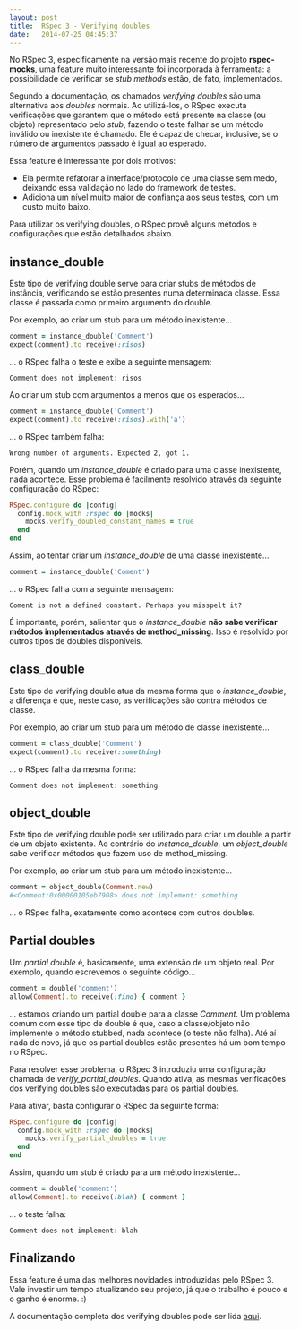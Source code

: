 ```yaml
---
layout: post
title:  RSpec 3 - Verifying doubles
date:   2014-07-25 04:45:37
---
```

No RSpec 3, especificamente na versão mais recente do projeto **rspec-mocks**,
uma feature muito interessante foi incorporada à ferramenta: a possibilidade
de verificar se *stub methods* estão, de fato, implementados.

Segundo a documentação, os chamados *verifying doubles* são uma alternativa aos
*doubles* normais. Ao utilizá-los, o RSpec executa verificações que garantem que
o método está presente na classe (ou objeto) representado pelo *stub*, fazendo o
teste falhar se um método inválido ou inexistente é chamado. Ele é capaz de
checar, inclusive, se o número de argumentos passado é igual ao esperado.

Essa feature é interessante por dois motivos:

* Ela permite refatorar a interface/protocolo de uma classe sem medo, deixando
essa validação no lado do framework de testes.
* Adiciona um nível muito maior de confiança aos seus testes, com um custo
muito baixo.

Para utilizar os verifying doubles, o RSpec provê alguns métodos e configurações
que estão detalhados abaixo.

## instance_double

Este tipo de verifying double serve para criar stubs de métodos de instância,
verificando se estão presentes numa determinada classe. Essa classe é passada
como primeiro argumento do double.

Por exemplo, ao criar um stub para um método inexistente...

```ruby
comment = instance_double('Comment')
expect(comment).to receive(:risos)
```

... o RSpec falha o teste e exibe a seguinte mensagem:

```text
Comment does not implement: risos
```

Ao criar um stub com argumentos a menos que os esperados...

```ruby
comment = instance_double('Comment')
expect(comment).to receive(:risos).with('a')
```

... o RSpec também falha:

```text
Wrong number of arguments. Expected 2, got 1.
```

Porém, quando um *instance_double* é criado para uma classe inexistente, nada
acontece. Esse problema é facilmente resolvido através da seguinte configuração
do RSpec:

```ruby
RSpec.configure do |config|
  config.mock_with :rspec do |mocks|
    mocks.verify_doubled_constant_names = true
  end
end
```

Assim, ao tentar criar um *instance_double* de uma classe inexistente...

```ruby
comment = instance_double('Coment')
```

... o RSpec falha com a seguinte mensagem:

```text
Coment is not a defined constant. Perhaps you misspelt it?
```

É importante, porém, salientar que o *instance_double* **não sabe verificar
métodos implementados através de method_missing**. Isso é resolvido por outros
tipos de doubles disponíveis.

## class_double

Este tipo de verifying double atua da mesma forma que o *instance_double*,
a diferença é que, neste caso, as verificações são contra métodos de classe.

Por exemplo, ao criar um stub para um método de classe inexistente...

```ruby
comment = class_double('Comment')
expect(comment).to receive(:something)
```

... o RSpec falha da mesma forma:

```text
Comment does not implement: something
```

## object_double

Este tipo de verifying double pode ser utilizado para criar um double a partir
de um objeto existente. Ao contrário do *instance_double*, um *object_double*
sabe verificar métodos que fazem uso de method_missing.

Por exemplo, ao criar um stub para um método inexistente...

```ruby
comment = object_double(Comment.new)
#<Comment:0x00000105eb7908> does not implement: something
```

... o RSpec falha, exatamente como acontece com outros doubles.

## Partial doubles

Um *partial double* é, basicamente, uma extensão de um objeto real. Por exemplo,
quando escrevemos o seguinte código...

```ruby
comment = double('comment')
allow(Comment).to receive(:find) { comment }
```

... estamos criando um partial double para a classe *Comment*. Um problema
comum com esse tipo de double é que, caso a classe/objeto não implemente o
método stubbed, nada acontece (o teste não falha). Até aí nada de novo, já que
os partial doubles estão presentes há um bom tempo no RSpec.

Para resolver esse problema, o RSpec 3 introduziu uma configuração chamada de
*verify\_partial\_doubles*. Quando ativa, as mesmas verificações dos
verifying doubles são executadas para os partial doubles.

Para ativar, basta configurar o RSpec da seguinte forma:

```ruby
RSpec.configure do |config|
  config.mock_with :rspec do |mocks|
    mocks.verify_partial_doubles = true
  end
end
```

Assim, quando um stub é criado para um método inexistente...

```ruby
comment = double('comment')
allow(Comment).to receive(:blah) { comment }
```

... o teste falha:

```text
Comment does not implement: blah
```

## Finalizando

Essa feature é uma das melhores novidades introduzidas pelo RSpec 3. Vale
investir um tempo atualizando seu projeto, já que o trabalho é pouco e o ganho
é enorme. :)

A documentação completa dos verifying doubles pode ser lida [aqui](https://relishapp.com/rspec/rspec-mocks/v/3-0/docs/verifying-doubles).
